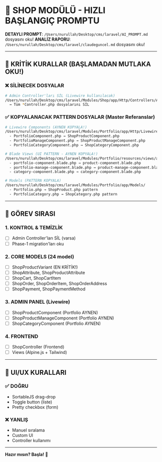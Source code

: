 # 🛒 SHOP MODÜLÜ - HIZLI BAŞLANGIÇ PROMPTU

**DETAYLI PROMPT**: `/Users/nurullah/Desktop/cms/laravel/AI_PROMPT.md` dosyasını oku!
**ANALİZ RAPORU**: `/Users/nurullah/Desktop/cms/laravel/claudeguncel.md` dosyasını oku!

---

## 🚨 KRİTİK KURALLAR (BAŞLAMADAN MUTLAKA OKU!)

### ❌ SİLİNECEK DOSYALAR

```bash
# Admin Controller'ları SİL (Livewire kullanılacak)
/Users/nurullah/Desktop/cms/laravel/Modules/Shop/app/Http/Controllers/Admin/
  → Tüm *Controller.php dosyalarını SİL
```

### ✅ KOPYALANACAK PATTERN DOSYALAR (Master Referanslar)

```bash
# Livewire Components (AYNEN KOPYALA!)
/Users/nurullah/Desktop/cms/laravel/Modules/Portfolio/app/Http/Livewire/Admin/
  - PortfolioComponent.php → ShopProductComponent.php
  - PortfolioManageComponent.php → ShopProductManageComponent.php
  - PortfolioCategoryComponent.php → ShopCategoryComponent.php

# Blade Views (UI PATTERN - AYNEN KOPYALA!)
/Users/nurullah/Desktop/cms/laravel/Modules/Portfolio/resources/views/admin/livewire/
  - portfolio-component.blade.php → product-component.blade.php
  - portfolio-manage-component.blade.php → product-manage-component.blade.php
  - category-component.blade.php → category-component.blade.php

# Models (PATTERN KOPYALA)
/Users/nurullah/Desktop/cms/laravel/Modules/Portfolio/app/Models/
  - Portfolio.php → ShopProduct.php pattern
  - PortfolioCategory.php → ShopCategory.php pattern
```

---

## 🎯 GÖREV SIRASI

### 1. KONTROL & TEMİZLİK
- [ ] Admin Controller'ları SİL (varsa)
- [ ] Phase-1 migration'ları oku

### 2. CORE MODELS (24 model)
- [ ] ShopProductVariant (EN KRİTİK!)
- [ ] ShopAttribute, ShopProductAttribute
- [ ] ShopCart, ShopCartItem
- [ ] ShopOrder, ShopOrderItem, ShopOrderAddress
- [ ] ShopPayment, ShopPaymentMethod

### 3. ADMIN PANEL (Livewire)
- [ ] ShopProductComponent (Portfolio AYNEN)
- [ ] ShopProductManageComponent (Portfolio AYNEN)
- [ ] ShopCategoryComponent (Portfolio AYNEN)

### 4. FRONTEND
- [ ] ShopController (Frontend)
- [ ] Views (Alpine.js + Tailwind)

---

## 🚨 UI/UX KURALLARI

### ✅ DOĞRU
- SortableJS drag-drop
- Toggle button (liste)
- Pretty checkbox (form)

### ❌ YANLIŞ
- Manuel sıralama
- Custom UI
- Controller kullanımı

---

**Hazır mısın? Başla!** 🚀
